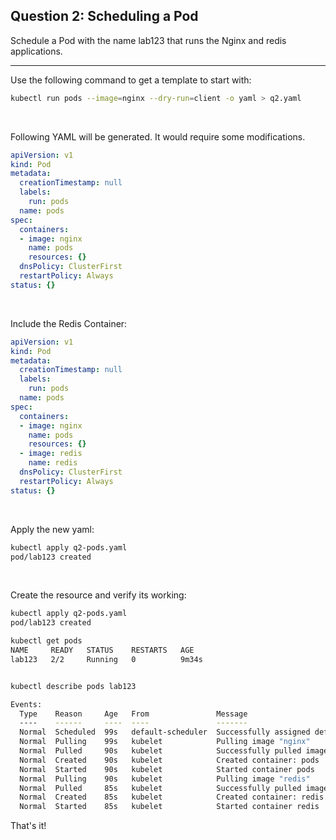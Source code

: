 ## Question 2: Scheduling a Pod
Schedule a Pod with the name lab123 that runs the Nginx and redis applications.

------------------------------------
Use the following command to get a template to start with:
```bash
kubectl run pods --image=nginx --dry-run=client -o yaml > q2.yaml
```
&nbsp;

Following YAML will be generated. It would require some modifications.
```YAML
apiVersion: v1
kind: Pod
metadata:
  creationTimestamp: null
  labels:
    run: pods
  name: pods
spec:
  containers:
  - image: nginx
    name: pods
    resources: {}
  dnsPolicy: ClusterFirst
  restartPolicy: Always
status: {}
```
&nbsp;

Include the Redis Container:
```YAML
apiVersion: v1
kind: Pod
metadata:
  creationTimestamp: null
  labels:
    run: pods
  name: pods
spec:
  containers:
  - image: nginx
    name: pods
    resources: {}
  - image: redis
    name: redis
  dnsPolicy: ClusterFirst
  restartPolicy: Always
status: {}
```
&nbsp;

Apply the new yaml:
```bash
kubectl apply q2-pods.yaml
pod/lab123 created
```
&nbsp;

Create the resource and verify its working:
```bash
kubectl apply q2-pods.yaml
pod/lab123 created

kubectl get pods
NAME     READY   STATUS    RESTARTS   AGE
lab123   2/2     Running   0          9m34s


kubectl describe pods lab123

Events:
  Type    Reason     Age   From               Message
  ----    ------     ----  ----               -------
  Normal  Scheduled  99s   default-scheduler  Successfully assigned default/pods to talos-pmv-2qi
  Normal  Pulling    99s   kubelet            Pulling image "nginx"
  Normal  Pulled     90s   kubelet            Successfully pulled image "nginx" in 8.626s (8.626s including waiting). Image size: 72195292 bytes.
  Normal  Created    90s   kubelet            Created container: pods
  Normal  Started    90s   kubelet            Started container pods
  Normal  Pulling    90s   kubelet            Pulling image "redis"
  Normal  Pulled     85s   kubelet            Successfully pulled image "redis" in 4.875s (4.875s including waiting). Image size: 45013665 bytes.
  Normal  Created    85s   kubelet            Created container: redis
  Normal  Started    85s   kubelet            Started container redis
```

That's it!